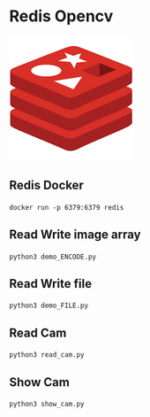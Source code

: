 # Redis Opencv

![redis](redis.png)

## Redis Docker

```docker run -p 6379:6379 redis```

## Read Write image array

```python3 demo_ENCODE.py```

## Read Write file

```python3 demo_FILE.py```

## Read Cam

```python3 read_cam.py```

## Show Cam

```python3 show_cam.py```


